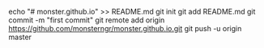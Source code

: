 echo "# monster.github.io" >> README.md
git init
git add README.md
git commit -m "first commit"
git remote add origin https://github.com/monsterngr/monster.github.io.git
git push -u origin master
